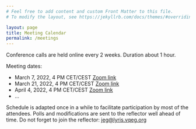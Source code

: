 ```yaml
---
# Feel free to add content and custom Front Matter to this file.
# To modify the layout, see https://jekyllrb.com/docs/themes/#overriding-theme-defaults

layout: page
title: Meeting Calendar
permalink: /meetings
---
```


Conference calls are held online every 2 weeks. Duration about 1 hour.

Meeting dates:

* March 7, 2022, 4 PM CET/CEST [Zoom link](https://th-deg-de.zoom.us/j/81780467139)
* March 21, 2022, 4 PM CET/CEST [Zoom link](https://th-deg-de.zoom.us/j/81780467139)
* April 4, 2022, 4 PM CET/CEST [Zoom link](https://th-deg-de.zoom.us/j/81780467139)
* ...

Schedule is adapted once in a while to facilitate participation by most of the attendees. Polls and modifications are sent to the reflector well ahead of time. Do not forget to join the reflector: [jeg@lyris.vqeg.org](mailto:jeg@lyris.vqeg.org)
